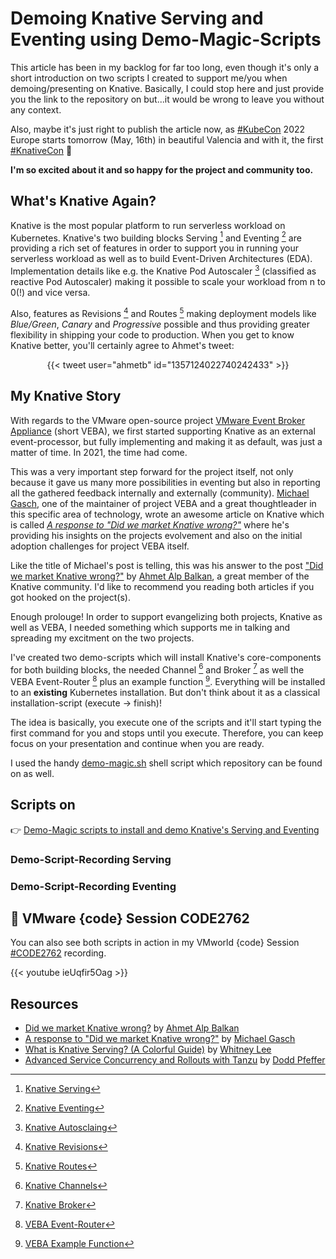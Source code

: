 # Demoing Knative Serving and Eventing using Demo-Magic-Scripts


<!--more-->

This article has been in my backlog for far too long, even though it's only a short introduction on two scripts I created to support me/you when demoing/presenting on Knative. Basically, I could stop here and just provide you the link to the repository on <i class='fab fa-github fa-fw'></i> but...it would be wrong to leave you without any context.

Also, maybe it's just right to publish the article now, as [#KubeCon](https://events.linuxfoundation.org/kubecon-cloudnativecon-europe/) 2022 Europe starts tomorrow (May, 16th) in beautiful Valencia and with it, the first [#KnativeCon](https://events.linuxfoundation.org/knativecon-europe/) 🤩

**I'm so excited about it and so happy for the project and community too.**

## What's Knative Again?

Knative is the most popular platform to run serverless workload on Kubernetes. Knative's two building blocks Serving [^1] and Eventing [^2] are providing a rich set of features in order to support you in running your serverless workload as well as to build Event-Driven Architectures (EDA). Implementation details like e.g. the Knative Pod Autoscaler [^3] (classified as reactive Pod Autoscaler) making it possible to scale your workload from n to 0(!) and vice versa. 

Also, features as Revisions [^4] and Routes [^5] making deployment models like *Blue/Green*, *Canary* and *Progressive* possible and thus providing greater flexibility in shipping your code to production. When you get to know Knative better, you'll certainly agree to Ahmet's tweet:

<center> {{< tweet user="ahmetb" id="1357124022740242433" >}} </center>

## My Knative Story

With regards to the VMware open-source project [VMware Event Broker Appliance](https://vmweventbroker.io) (short VEBA), we first started supporting Knative as an external event-processor, but fully implementing  and making it as default, was just a matter of time. In 2021, the time had come.

This was a very important step forward for the project itself, not only because it gave us many more possibilities in eventing but also in reporting all the gathered feedback internally and externally (community). [Michael Gasch](https://twitter.com/embano1), one of the maintainer of project VEBA and a great thoughtleader in this specific area of technology, wrote an awesome article on Knative which is called *[A response to "Did we market Knative wrong?"](https://www.mgasch.com/2021/06/knative-pov/)* where he's providing his insights on the projects evolvement and also on the initial adoption challenges for project VEBA itself.

Like the title of Michael's post is telling, this was his answer to the post ["Did we market Knative wrong?"](https://ahmet.im/blog/knative-positioning/) by [Ahmet Alp Balkan](https://twitter.com/ahmetb), a great member of the Knative community. I'd like to recommend you reading both articles if you got hooked on the project(s).

Enough prolouge! In order to support evangelizing both projects, Knative as well as VEBA, I needed something which supports me in talking and spreading my excitment on the two projects.

I've created two demo-scripts which will install Knative's core-components for both building blocks, the needed Channel [^6] and Broker [^7] as well the VEBA Event-Router [^8] plus an example function [^9]. Everything will be installed to an **existing** Kubernetes installation. But don't think about it as a classical installation-script (execute -> finish)! 

The idea is basically, you execute one of the scripts and it'll start typing the first command for you and stops until you execute. Therefore, you can keep focus on your presentation and continue when you are ready.

I used the handy [demo-magic.sh](https://github.com/paxtonhare/demo-magic) shell script which repository can be found on <i class='fab fa-github fa-fw'></i> as well.

## Scripts on <i class='fab fa-github fa-fw'></i>

:point_right: [Demo-Magic scripts to install and demo Knative's Serving and Eventing](https://github.com/rguske/knative-serving-eventing-demo-magic)

### Demo-Script-Recording Serving

<script id="asciicast-ovSDQy5DtjI8Z0Wg5l0VxAh9y" src="https://asciinema.org/a/ovSDQy5DtjI8Z0Wg5l0VxAh9y.js" async></script>

### Demo-Script-Recording Eventing

<script id="asciicast-PD7yafLpL7D6xVabFbnzBmSbO" src="https://asciinema.org/a/PD7yafLpL7D6xVabFbnzBmSbO.js" async></script>

## :movie_camera: VMware {code} Session CODE2762

You can also see both scripts in action in my VMworld {code} Session [#CODE2762](https://twitter.com/search?q=%23CODE2762&src=typed_query) recording.

{{< youtube ieUqfir5Oag >}}

## Resources

- [Did we market Knative wrong?](https://ahmet.im/blog/knative-positioning/) by [Ahmet Alp Balkan](https://twitter.com/ahmetb)
- [A response to "Did we market Knative wrong?"](https://www.mgasch.com/2021/06/knative-pov/) by [Michael Gasch](https://twitter.com/embano1)
- [What is Knative Serving? (A Colorful Guide)](https://tanzu.vmware.com/developer/guides/knative-serving-wi/) by [Whitney Lee](https://twitter.com/wiggitywhitney)
- [Advanced Service Concurrency and Rollouts with Tanzu](https://tanzu.vmware.com/developer/blog/advanced-service-concurrency-and-rollouts-with-tanzu/) by [Dodd Pfeffer](https://www.linkedin.com/in/doddpfeffer/)

[^1]: [Knative Serving](https://knative.dev/docs/serving/)
[^2]: [Knative Eventing](https://knative.dev/docs/eventing)
[^3]: [Knative Autosclaing](https://knative.dev/docs/serving/autoscaling/)
[^4]: [Knative Revisions](https://github.com/knative/specs/blob/main/specs/serving/knative-api-specification-1.0.md#revision)
[^5]: [Knative Routes](https://github.com/knative/specs/blob/main/specs/serving/knative-api-specification-1.0.md#route)
[^6]: [Knative Channels](https://knative.dev/docs/eventing/channels/)
[^7]: [Knative Broker](https://knative.dev/docs/eventing/broker/)
[^8]: [VEBA Event-Router](https://github.com/vmware-samples/vcenter-event-broker-appliance/tree/development/vmware-event-router)
[^9]: [VEBA Example Function](https://github.com/vmware-samples/vcenter-event-broker-appliance/tree/development/examples)

